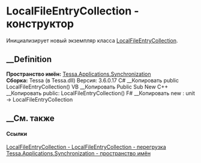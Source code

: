 # LocalFileEntryCollection - конструктор
Инициализирует новый экземпляр класса
[LocalFileEntryCollection](T_Tessa_Applications_Synchronization_LocalFileEntryCollection.htm).
## __Definition
 **Пространство имён:**
[Tessa.Applications.Synchronization](N_Tessa_Applications_Synchronization.htm)  
 **Сборка:** Tessa (в Tessa.dll) Версия: 3.6.0.17
C# __Копировать
     public LocalFileEntryCollection()
VB __Копировать
     Public Sub New
C++ __Копировать
     public:
    LocalFileEntryCollection()
F# __Копировать
     new : unit -> LocalFileEntryCollection
##  __См. также
#### Ссылки
[LocalFileEntryCollection -
](T_Tessa_Applications_Synchronization_LocalFileEntryCollection.htm)
[LocalFileEntryCollection -
перегрузка](Overload_Tessa_Applications_Synchronization_LocalFileEntryCollection__ctor.htm)
[Tessa.Applications.Synchronization - пространство
имён](N_Tessa_Applications_Synchronization.htm)
